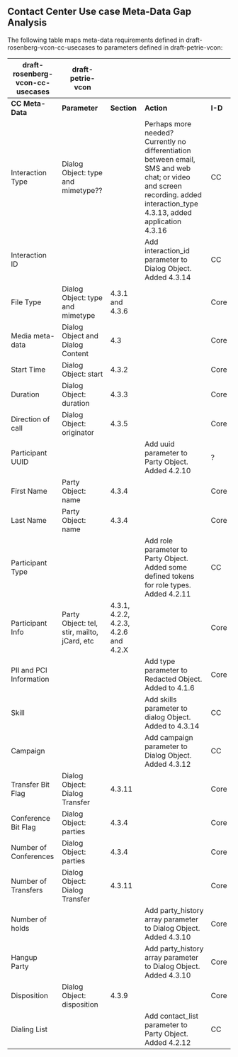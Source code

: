 
## Contact Center Use case Meta-Data Gap Analysis

The following table maps meta-data requirements defined in draft-rosenberg-vcon-cc-usecases to parameters defined in draft-petrie-vcon:

|draft-rosenberg-vcon-cc-usecases |draft-petrie-vcon ||||
| ------------ | --------- | ------- | -------- | ----- |
| **CC Meta-Data** | **Parameter** | **Section** | **Action** | **I-D** |
|Interaction Type |Dialog Object: type and mimetype?? ||Perhaps more needed?  Currently no differentiation between email, SMS and web chat; or video and screen recording. added interaction_type 4.3.13, added application 4.3.16 | CC |
|Interaction ID | | |Add interaction_id parameter to Dialog Object.  Added 4.3.14 | CC |
|File Type |Dialog Object: type and mimetype |4.3.1 and 4.3.6 || Core |
|Media meta-data |Dialog Object and Dialog Content |4.3 || Core |
|Start Time |Dialog Object: start |4.3.2 || Core |
|Duration |Dialog Object: duration |4.3.3 || Core |
|Direction of call |Dialog Object: originator |4.3.5 || Core |
|Participant UUID| | |Add uuid parameter to Party Object.  Added 4.2.10 | ? |
|First Name |Party Object: name |4.3.4 || Core |
|Last Name |Party Object: name |4.3.4 || Core |
|Participant Type | | |Add role parameter to Party Object.  Added some defined tokens for role types. Added 4.2.11 | CC |
|Participant Info |Party Object: tel, stir, mailto, jCard, etc | 4.3.1, 4.2.2, 4.2.3, 4.2.6 and 4.2.X || Core |
|PII and PCI Information | | |Add type parameter to Redacted Object. Added to 4.1.6 | Core |
|Skill | | |Add skills parameter to dialog Object.  Added to 4.3.14 | CC |
|Campaign | | |Add campaign parameter to Dialog Object. Added 4.3.12 | CC |
|Transfer Bit Flag |Dialog Object: Dialog Transfer |4.3.11 || Core |
|Conference Bit Flag |Dialog Object: parties |4.3.4 || Core |
|Number of Conferences |Dialog Object: parties |4.3.4 || Core |
|Number of Transfers |Dialog Object: Dialog Transfer |4.3.11 || Core |
|Number of holds | | |Add party_history array parameter to Dialog Object.  Added 4.3.10 | Core |
|Hangup Party | | |Add party_history array parameter to Dialog Object.  Added 4.3.10 | Core |
|Disposition |Dialog Object: disposition |4.3.9 || Core |
|Dialing List | | |Add contact_list parameter to Party Object. Added 4.2.12 | CC |

